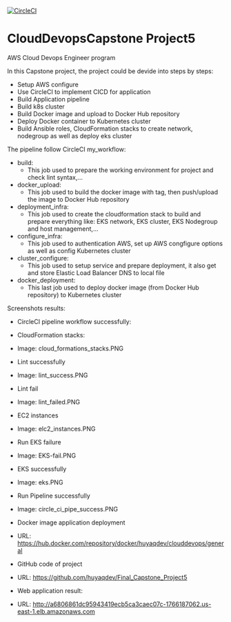 [![CircleCI](https://dl.circleci.com/status-badge/img/gh/huyaqdev/Final_Capstone_Project5/tree/main.svg?style=svg)](https://dl.circleci.com/status-badge/redirect/gh/huyaqdev/Final_Capstone_Project5/tree/main)

# CloudDevopsCapstone Project5
AWS Cloud Devops Engineer program

In this Capstone project, the project could be devide into steps by steps:
- Setup AWS configure
- Use CircleCI to implement CICD for application
- Build Application pipeline
- Build k8s cluster
- Build Docker image and upload to Docker Hub repository
- Deploy Docker container to Kubernetes cluster
- Build Ansible roles, CloudFormation stacks to create network, nodegroup as well as deploy eks cluster

The pipeline follow CircleCI my_workflow:
- build:
	+ This job used to prepare the working environment for project and check lint syntax,...
- docker_upload:
	+ This job used to build the docker image with tag, then push/upload the image to Docker Hub repository
- deployment_infra:
	+ This job used to create the cloudformation stack to build and prepare everything like: EKS network, EKS cluster, EKS Nodegroup and host management,...
- configure_infra:
	+ This job used to authentication AWS, set up AWS congfigure options as well as config Kubernetes cluster
- cluster_configure:
	+ This job used to setup service and prepare deployment, it also get and store Elastic Load Balancer DNS to local file
- docker_deployment:
	+ This last job used to deploy docker image (from Docker Hub repository) to Kubernetes cluster

Screenshots results:
- CircleCI pipeline workflow successfully:

- CloudFormation stacks:
+ Image: cloud_formations_stacks.PNG
- Lint successfully
+ Image: lint_success.PNG
- Lint fail
+ Image: lint_failed.PNG
- EC2 instances
+ Image: elc2_instances.PNG
- Run EKS failure
+ Image: EKS-fail.PNG
- EKS successfully
+ Image: eks.PNG
- Run Pipeline successfully
+ Image: circle_ci_pipe_success.PNG
- Docker image application deployment
+ URL: https://hub.docker.com/repository/docker/huyaqdev/clouddevops/general
- GitHub code of project
+ URL: https://github.com/huyaqdev/Final_Capstone_Project5
- Web application result:
+ URL: http://a6806861dc95943419ecb5ca3caec07c-1766187062.us-east-1.elb.amazonaws.com


